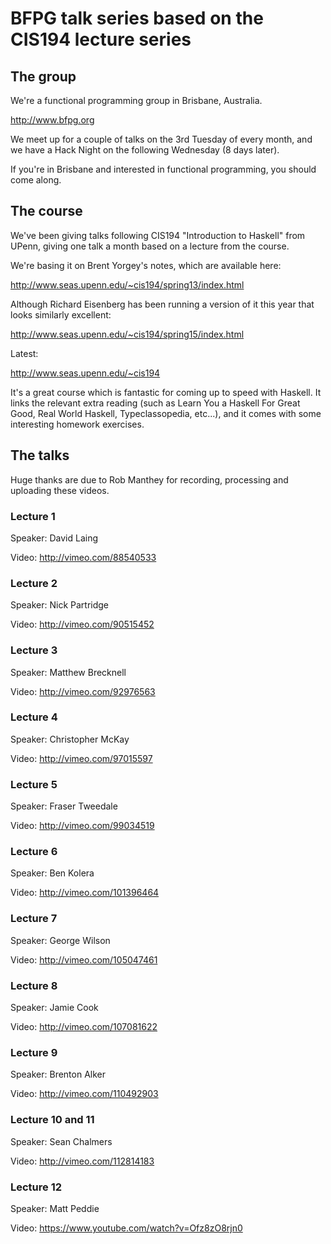 
# BFPG talk series based on the CIS194 lecture series

## The group

We're a functional programming group in Brisbane, Australia.

  http://www.bfpg.org

We meet up for a couple of talks on the 3rd Tuesday of every month, and we have a Hack Night on the following Wednesday (8 days later).

If you're in Brisbane and interested in functional programming, you should come along.

## The course

We've been giving talks following CIS194 "Introduction to Haskell" from UPenn, giving one talk a month based on a lecture from the course.

We're basing it on Brent Yorgey's notes, which are available here:

  http://www.seas.upenn.edu/~cis194/spring13/index.html

Although Richard Eisenberg has been running a version of it this year that looks similarly excellent:

  http://www.seas.upenn.edu/~cis194/spring15/index.html

Latest:

  http://www.seas.upenn.edu/~cis194

It's a great course which is fantastic for coming up to speed with Haskell.
It links the relevant extra reading (such as Learn You a Haskell For Great Good, Real World Haskell, Typeclassopedia, etc...), and it comes with some interesting homework exercises.

## The talks

Huge thanks are due to Rob Manthey for recording, processing and uploading these videos.

### Lecture 1

Speaker:
  David Laing

Video:
  http://vimeo.com/88540533

### Lecture 2

Speaker:
  Nick Partridge

Video:
  http://vimeo.com/90515452

### Lecture 3

Speaker:
  Matthew Brecknell

Video:
  http://vimeo.com/92976563

### Lecture 4

Speaker:
  Christopher McKay

Video:
  http://vimeo.com/97015597

### Lecture 5

Speaker:
  Fraser Tweedale

Video:
  http://vimeo.com/99034519

### Lecture 6

Speaker:
  Ben Kolera

Video:
  http://vimeo.com/101396464

### Lecture 7

Speaker:
  George Wilson

Video:
  http://vimeo.com/105047461

### Lecture 8

Speaker:
  Jamie Cook

Video:
  http://vimeo.com/107081622

### Lecture 9

Speaker:
  Brenton Alker

Video:
  http://vimeo.com/110492903

### Lecture 10 and 11

Speaker:
  Sean Chalmers

Video:
  http://vimeo.com/112814183

### Lecture 12

Speaker:
  Matt Peddie

Video:
  https://www.youtube.com/watch?v=Ofz8zO8rjn0
